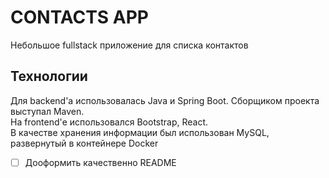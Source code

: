 # CONTACTS APP
Небольшое fullstack приложение для списка контактов

## Технологии
Для backend'а использовалась Java и Spring Boot. Сборщиком проекта выступал Maven.  
На frontend'е использовался Bootstrap, React.  
В качестве хранения информации был использован MySQL, развернутый в контейнере Docker


- [ ] Дооформить качественно README
<!-- docker run --name contacts-db -p 9000:3306 -e MYSQL_ROOT_PASSWORD=12345678 -d mysql -->
